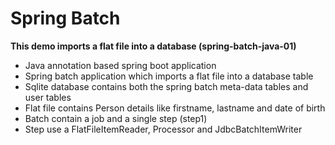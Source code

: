 # Spring Batch 

**This demo imports a flat file into a database (spring-batch-java-01)**

* Java annotation based spring boot application
* Spring batch application which imports a flat file into a database table
* Sqlite database contains both the spring batch meta-data tables and user tables
* Flat file contains Person details like firstname, lastname and date of birth
* Batch contain a job and a single step (step1)
* Step use a FlatFileItemReader, Processor and JdbcBatchItemWriter